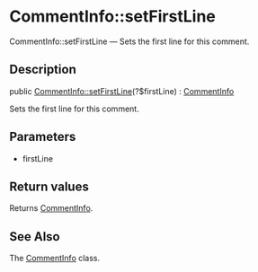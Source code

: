CommentInfo::setFirstLine
================

CommentInfo::setFirstLine — Sets the first line for this comment.

Description
---------------


public [CommentInfo::setFirstLine](https://github.com/lingtalfi/DocTools/blob/master/doc/api/DocTools/Info/CommentInfo/setFirstLine.md)(?$firstLine) : [CommentInfo](https://github.com/lingtalfi/DocTools/blob/master/doc/api/DocTools/Info/CommentInfo.md)




Sets the first line for this comment.




Parameters
--------------


- firstLine
    


Return values
----------------

Returns [CommentInfo](https://github.com/lingtalfi/DocTools/blob/master/doc/api/DocTools/Info/CommentInfo.md).









See Also
-----------

The [CommentInfo](https://github.com/lingtalfi/DocTools/blob/master/doc/api/DocTools/Info/CommentInfo.md) class.

